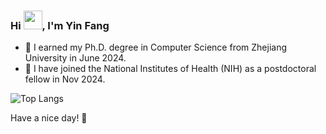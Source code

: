 ### Hi <img src="https://raw.githubusercontent.com/iampavangandhi/iampavangandhi/master/gifs/Hi.gif" width="30px">, I'm Yin Fang 

<!--
**Fangyinfff/Fangyinfff** is a ✨ _special_ ✨ repository because its `README.md` (this file) appears on your GitHub profile.

Here are some ideas to get you started:

- 🔭 I’m currently working on ...
- 🌱 I’m currently learning ...
- 👯 I’m looking to collaborate on ...
- 🤔 I’m looking for help with ...
- 💬 Ask me about ...
- 📫 How to reach me: ...
- 😄 Pronouns: ...
- ⚡ Fun fact: ...
-->


- 🔭 I earned my Ph.D. degree in Computer Science from Zhejiang University in June 2024.
- 🌱 I have joined the National Institutes of Health (NIH) as a postdoctoral fellow in Nov 2024.


![Top Langs](https://github-readme-stats.vercel.app/api/top-langs/?username=Fangyinfff&layout=compact)



Have a nice day! 🥰

